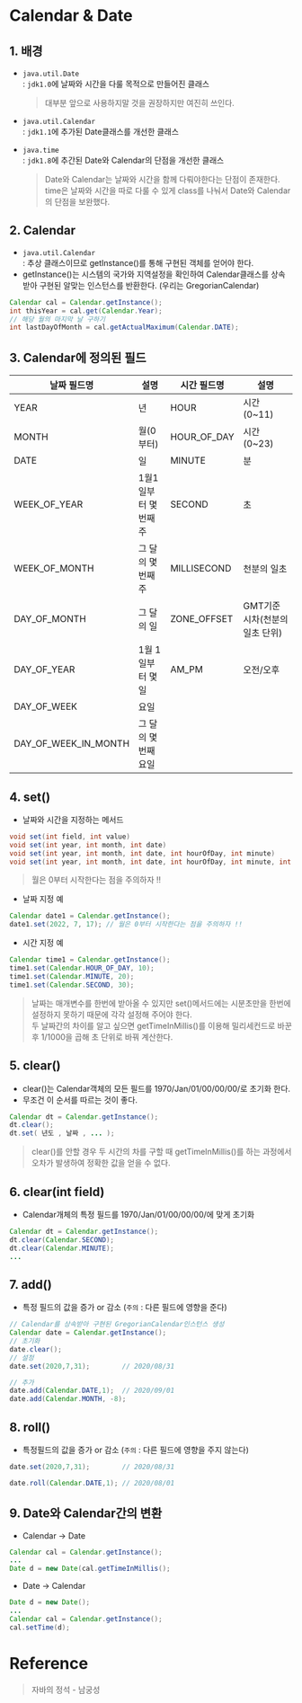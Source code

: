 # Calendar & Date

## 1. 배경
- `java.util.Date`   
: `jdk1.0`에 날짜와 시간을 다룰 목적으로 만들어진 클래스
  > 대부분 앞으로 사용하지말 것을 권장하지만 여진히 쓰인다.

- `java.util.Calendar`   
: `jdk1.1`에 추가된 Date클래스를 개선한 클래스

- `java.time`   
: `jdk1.8`에 추간된 Date와 Calendar의 단점을 개선한 클래스

  > Date와 Calendar는 날짜와 시간을 함께 다뤄야한다는 단점이 존재한다.     
  > time은 날짜와 시간을 따로 다룰 수 있게 class를 나눠서 Date와 Calendar의 단점을 보완했다.

## 2. Calendar
- `java.util.Calendar`   
: 추상 클래스이므로 getInstance()를 통해 구현된 객체를 얻어야 한다. 
- getInstance()는 시스템의 국가와 지역설정을 확인하여 Calendar클래스를 상속받아 구현된 알맞는 인스턴스를 반환한다. (우리는 GregorianCalendar)
```java
Calendar cal = Calendar.getInstance();
int thisYear = cal.get(Calendar.Year);
// 해당 월의 마지막 날 구하기
int lastDayOfMonth = cal.getActualMaximum(Calendar.DATE);
```

## 3. Calendar에 정의된 필드
| 날짜 필드명 | 설명 | 시간 필드명 | 설명 |
|---|---|---|---|
| YEAR | 년 | HOUR | 시간(0~11) |
| MONTH | 월(0부터) | HOUR_OF_DAY | 시간(0~23) | 
| DATE | 일 | MINUTE | 분 |
| WEEK_OF_YEAR | 1월1일부터 몇 번째 주 | SECOND | 초 |
| WEEK_OF_MONTH | 그 달의 몇 번째 주 | MILLISECOND | 천분의 일초 |
| DAY_OF_MONTH | 그 달의 일 | ZONE_OFFSET | GMT기준 시차(천분의 일초 단위) |
| DAY_OF_YEAR | 1월 1일부터 몇 일 | AM_PM | 오전/오후 |
| DAY_OF_WEEK | 요일 | | |
| DAY_OF_WEEK_IN_MONTH | 그 달의 몇 번째 요일 | | |

## 4. set() 
- 날짜와 시간을 지정하는 메서드
```java
void set(int field, int value)
void set(int year, int month, int date)
void set(int year, int month, int date, int hourOfDay, int minute)
void set(int year, int month, int date, int hourOfDay, int minute, int second)
```
> 월은 0부터 시작한다는 점을 주의하자 !!  

- 날짜 지정 예
```java
Calendar date1 = Calendar.getInstance();
date1.set(2022, 7, 17); // 월은 0부터 시작한다는 점을 주의하자 !!
```

- 시간 지정 예
```java
Calendar time1 = Calendar.getInstance();
time1.set(Calendar.HOUR_OF_DAY, 10);
time1.set(Calendar.MINUTE, 20);
time1.set(Calendar.SECOND, 30);
```
> 날짜는 매개변수를 한번에 받아올 수 있지만 set()메서드에는 시분초만을 한번에 설정하지 못하기 때문에 각각 설정해 주어야 한다.   
> 두 날짜간의 차이를 알고 싶으면 getTimeInMillis()를 이용해 밀리세컨드로 바꾼 후 1/1000을 곱해 초 단위로 바꿔 계산한다.

## 5. clear()
- clear()는 Calendar객체의 모든 필드를 1970/Jan/01/00/00/00/로 초기화 한다.
- 무조건 이 순서를 따르는 것이 좋다. 
```java
Calendar dt = Calendar.getInstance();
dt.clear();
dt.set( 년도 , 날짜 , ... );
```
> clear()를 안할 경우 두 시간의 차를 구할 때 getTimeInMillis()를 하는 과정에서 오차가 발생하여 정확한 값을 얻을 수 없다.

## 6. clear(int field)
- Calendar개체의 특정 필드를 1970/Jan/01/00/00/00/에 맞게 초기화
```java
Calendar dt = Calendar.getInstance();
dt.clear(Calendar.SECOND);
dt.clear(Calendar.MINUTE);
...
```

## 7. add()
- 특정 필드의 값을 증가 or 감소 (`주의` : 다른 필드에 영향을 준다)
```java
// Calendar를 상속받아 구현된 GregorianCalendar인스턴스 생성
Calendar date = Calendar.getInstance();
// 초기화
date.clear();
// 설정
date.set(2020,7,31);        // 2020/08/31

// 추가
date.add(Calendar.DATE,1);  // 2020/09/01
date.add(Calendar.MONTH, -8);
```
## 8. roll()
- 특정필드의 값을 증가 or 감소 (`주의` : 다른 필드에 영향을 주지 않는다)
```java
date.set(2020,7,31);        // 2020/08/31

date.roll(Calendar.DATE,1); // 2020/08/01
```

## 9. Date와 Calendar간의 변환
- Calendar -> Date
```java
Calendar cal = Calendar.getInstance();
...
Date d = new Date(cal.getTimeInMillis();
```

- Date -> Calendar

```java
Date d = new Date();
...
Calendar cal = Calendar.getInstance();
cal.setTime(d);
```

# Reference
> 자바의 정석 - 남궁성
